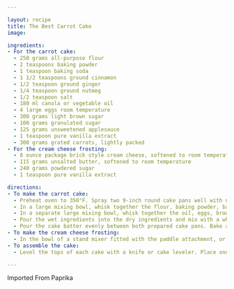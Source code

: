 ```yaml
---

layout: recipe
title: The Best Carrot Cake
image: 

ingredients:
- For the carrot cake: 
  - 250 grams all-purpose flour
  - 2 teaspoons baking powder
  - 1 teaspoon baking soda
  - 1 1/2 teaspoons ground cinnamon
  - 1/2 teaspoon ground ginger
  - 1/4 teaspoon ground nutmeg
  - 1/2 teaspoon salt
  - 180 ml canola or vegetable oil
  - 4 large eggs room temperature
  - 300 grams light brown sugar
  - 100 grams granulated sugar
  - 125 grams unsweetened applesauce
  - 1 teaspoon pure vanilla extract
  - 300 grams grated carrots, lightly packed
- For the cream cheese frosting:
  - 8 ounce package brick style cream cheese, softened to room temperature
  - 115 grams unsalted butter, softened to room temperature
  - 240 grams powdered sugar
  - 1 teaspoon pure vanilla extract

directions:
- To make the carrot cake:
  - Preheat oven to 350°F. Spray two 9-inch round cake pans well with non stick cooking spray (you can also line the bottom of each pan with parchment paper for easier removal) and set aside.
  - In a large mixing bowl, whisk together the flour, baking powder, baking soda, cinnamon, ginger, nutmeg, and salt until well combined. Set aside.
  - In a separate large mixing bowl, whisk together the oil, eggs, brown sugar, granulated sugar, applesauce, and vanilla extract until fully combined. Add the grated carrots into the wet ingredients and mix until well combined.
  - Pour the wet ingredients into the dry ingredients and mix with a whisk or rubber spatula until just combined, making sure not to over mix the batter.
  - Pour the cake batter evenly between both prepared cake pans. Bake at 350°F for 30-35 minutes or until the tops of the cakes are set and a toothpick inserted into the center of each one comes out clean. Remove from the oven, transfer to a wire rack, and allow to cool in the pans for about 20-25 minutes. Once the cakes have cooled, remove from the pans and return the cakes to the wire rack to finish cooling.
- To make the cream cheese frosting:
  - In the bowl of a stand mixer fitted with the paddle attachment, or in a large mixing bowl using a hand-held mixer, beat the cream cheese until smooth. Add the butter and mix for about 30 seconds-1 minute until well combined and smooth. Add in the powdered sugar and vanilla extract and continue mixing until fully combined, scraping down the sides of the bowl as needed.
- To assemble the cake:
  - Level the tops of each cake with a knife or cake leveler. Place one of the cakes on a cake stand, top with a little over 1/2 cup of the frosting, and smooth it out into one even layer. Place the other cake on top and use the remaining frosting to frost the top and sides of the cake. Top with pecans or other toppings of choice if desired.

---
```

Imported From Paprika